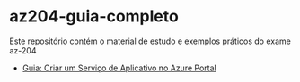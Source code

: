 # az204-guia-completo

Este repositório contém o material de estudo e exemplos práticos do exame az-204

- [Guia: Criar um Serviço de Aplicativo no Azure Portal](docs/web-app-guide.md)
